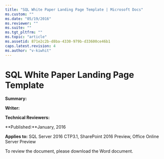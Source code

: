 ```yaml
---
title: "SQL White Paper Landing Page Template | Microsoft Docs"
ms.custom: ""
ms.date: "05/19/2016"
ms.reviewer: ""
ms.suite: ""
ms.tgt_pltfrm: ""
ms.topic: "article"
ms.assetid: 871e2c2b-d8ba-4330-979b-d33600ce46b1
caps.latest.revision: 4
ms.author: "v-kiwhit"
---
```

# SQL White Paper Landing Page Template
**Summary:**  
  
**Writer:**  
  
**Technical Reviewers:**  
  
**Published:**January, 2016  
  
**Applies to:** SQL Server 2016 CTP3.1, SharePoint 2016 Preview, Office Online Server Preview  
  
To review the document, please download the  Word document.  
  
